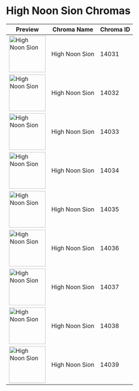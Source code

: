 # High Noon Sion Chromas

| Preview | Chroma Name | Chroma ID |
|---|---|---|
| <img src='https://raw.communitydragon.org/latest/plugins/rcp-be-lol-game-data/global/default/v1/champion-chroma-images/14/14031.png' alt='High Noon Sion' width='100'> | High Noon Sion | 14031 |
| <img src='https://raw.communitydragon.org/latest/plugins/rcp-be-lol-game-data/global/default/v1/champion-chroma-images/14/14032.png' alt='High Noon Sion' width='100'> | High Noon Sion | 14032 |
| <img src='https://raw.communitydragon.org/latest/plugins/rcp-be-lol-game-data/global/default/v1/champion-chroma-images/14/14033.png' alt='High Noon Sion' width='100'> | High Noon Sion | 14033 |
| <img src='https://raw.communitydragon.org/latest/plugins/rcp-be-lol-game-data/global/default/v1/champion-chroma-images/14/14034.png' alt='High Noon Sion' width='100'> | High Noon Sion | 14034 |
| <img src='https://raw.communitydragon.org/latest/plugins/rcp-be-lol-game-data/global/default/v1/champion-chroma-images/14/14035.png' alt='High Noon Sion' width='100'> | High Noon Sion | 14035 |
| <img src='https://raw.communitydragon.org/latest/plugins/rcp-be-lol-game-data/global/default/v1/champion-chroma-images/14/14036.png' alt='High Noon Sion' width='100'> | High Noon Sion | 14036 |
| <img src='https://raw.communitydragon.org/latest/plugins/rcp-be-lol-game-data/global/default/v1/champion-chroma-images/14/14037.png' alt='High Noon Sion' width='100'> | High Noon Sion | 14037 |
| <img src='https://raw.communitydragon.org/latest/plugins/rcp-be-lol-game-data/global/default/v1/champion-chroma-images/14/14038.png' alt='High Noon Sion' width='100'> | High Noon Sion | 14038 |
| <img src='https://raw.communitydragon.org/latest/plugins/rcp-be-lol-game-data/global/default/v1/champion-chroma-images/14/14039.png' alt='High Noon Sion' width='100'> | High Noon Sion | 14039 |
